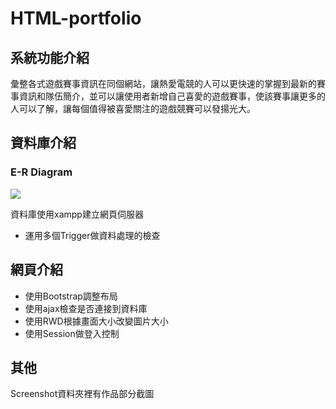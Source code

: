 # HTML-portfolio

## 系統功能介紹
彙整各式遊戲賽事資訊在同個網站，讓熱愛電競的人可以更快速的掌握到最新的賽事資訊和隊伍簡介，並可以讓使用者新增自己喜愛的遊戲賽事，使該賽事讓更多的人可以了解，讓每個值得被喜愛關注的遊戲競賽可以發揚光大。

## 資料庫介紹
### E-R Diagram
![](/Screenshot/資料庫9.jpg)

資料庫使用xampp建立網頁伺服器
- 運用多個Trigger做資料處理的檢查

## 網頁介紹
- 使用Bootstrap調整布局
- 使用ajax檢查是否連接到資料庫
- 使用RWD根據畫面大小改變圖片大小
- 使用Session做登入控制

## 其他
Screenshot資料夾裡有作品部分截圖

